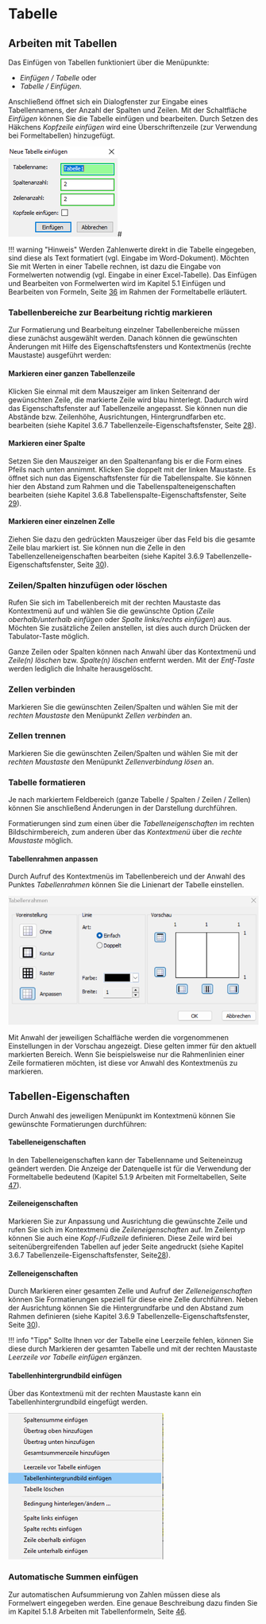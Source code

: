 # Tabelle

## Arbeiten mit Tabellen

Das Einfügen von Tabellen funktioniert über die Menüpunkte:

- *Einfügen / Tabelle* oder
- *Tabelle / Einfügen*.

Anschließend öffnet sich ein Dialogfenster zur Eingabe eines Tabellennamens, der Anzahl der Spalten und Zeilen. Mit der Schaltfläche *Einfügen* können Sie die Tabelle einfügen und bearbeiten. Durch Setzen des Häkchens *Kopfzeile einfügen* wird eine Überschriftenzeile (zur Verwendung bei Formeltabellen) hinzugefügt.

![Image](img/image106.png)#

!!! warning "Hinweis"
    Werden Zahlenwerte direkt in die Tabelle eingegeben, sind diese als Text formatiert (vgl. Eingabe im Word-Dokument). Möchten Sie mit Werten in einer Tabelle rechnen, ist dazu die Eingabe von Formelwerten notwendig (vgl. Eingabe in einer Excel-Tabelle). Das Einfügen und Bearbeiten von Formelwerten wird im Kapitel 5.1 Einfügen und Bearbeiten von Formeln, Seite [36](#einfügen-und-bearbeiten-von-formeln) im Rahmen der Formeltabelle erläutert.

### Tabellenbereiche zur Bearbeitung richtig markieren

Zur Formatierung und Bearbeitung einzelner Tabellenbereiche müssen diese zunächst ausgewählt werden. Danach können die gewünschten Änderungen mit Hilfe des Eigenschaftsfensters und Kontextmenüs (rechte Maustaste) ausgeführt werden:

#### Markieren einer ganzen Tabellenzeile

Klicken Sie einmal mit dem Mauszeiger am linken Seitenrand der gewünschten Zeile, die markierte Zeile wird blau hinterlegt. Dadurch wird das Eigenschaftsfenster auf Tabellenzeile angepasst. Sie können nun die Abstände bzw. Zeilenhöhe, Ausrichtungen, Hintergrundfarben etc. bearbeiten (siehe Kapitel 3.6.7 Tabellenzeile-Eigenschaftsfenster, Seite [28](#tabellenzeile-eigenschaftsfenster)).

#### Markieren einer Spalte

Setzen Sie den Mauszeiger an den Spaltenanfang bis er die Form eines Pfeils nach unten annimmt. Klicken Sie doppelt mit der linken Maustaste. Es öffnet sich nun das Eigenschaftsfenster für die Tabellenspalte. Sie können hier den Abstand zum Rahmen und die Tabellenspalteneigenschaften bearbeiten (siehe Kapitel 3.6.8 Tabellenspalte-Eigenschaftsfenster, Seite [29](#tabellenspalte-eigenschaftsfenster)).

#### Markieren einer einzelnen Zelle

Ziehen Sie dazu den gedrückten Mauszeiger über das Feld bis die gesamte Zeile blau markiert ist. Sie können nun die Zelle in den Tabellenzelleneigenschaften bearbeiten (siehe Kapitel 3.6.9 Tabellenzelle-Eigenschaftsfenster, Seite [30](#tabellenzelle-eigenschaftsfenster)).

### Zeilen/Spalten hinzufügen oder löschen

Rufen Sie sich im Tabellenbereich mit der rechten Maustaste das Kontextmenü auf und wählen Sie die gewünschte Option (*Zeile oberhalb/unterhalb einfügen* oder *Spalte links/rechts einfügen*) aus. Möchten Sie zusätzliche Zeilen anstellen, ist dies auch durch Drücken der Tabulator-Taste möglich.

Ganze Zeilen oder Spalten können nach Anwahl über das Kontextmenü und *Zeile(n) löschen* bzw. *Spalte(n) löschen* entfernt werden. Mit der *Entf-Taste* werden lediglich die Inhalte herausgelöscht.

### Zellen verbinden

Markieren Sie die gewünschten Zeilen/Spalten und wählen Sie mit der *rechten Maustaste* den Menüpunkt *Zellen verbinden* an.

### Zellen trennen

Markieren Sie die gewünschten Zeilen/Spalten und wählen Sie mit der *rechten Maustaste* den Menüpunkt *Zellenverbindung lösen* an.

### Tabelle formatieren

Je nach markiertem Feldbereich (ganze Tabelle / Spalten / Zeilen / Zellen) können Sie anschließend Änderungen in der Darstellung durchführen.

Formatierungen sind zum einen über die *Tabelleneigenschaften* im rechten Bildschirmbereich, zum anderen über das *Kontextmenü* über die *rechte Maustaste* möglich.

#### Tabellenrahmen anpassen

Durch Aufruf des Kontextmenüs im Tabellenbereich und der Anwahl des Punktes *Tabellenrahmen* können Sie die Linienart der Tabelle einstellen.

![Image](img/image107.png)

Mit Anwahl der jeweiligen Schalfläche werden die vorgenommenen Einstellungen in der Vorschau angezeigt. Diese gelten immer für den aktuell markierten Bereich. Wenn Sie beispielsweise nur die Rahmenlinien einer Zeile formatieren möchten, ist diese vor Anwahl des Kontextmenüs zu markieren.

## Tabellen-Eigenschaften

Durch Anwahl des jeweiligen Menüpunkt im Kontextmenü können Sie gewünschte Formatierungen durchführen:

#### Tabelleneigenschaften

In den Tabelleneigenschaften kann der Tabellenname und Seiteneinzug geändert werden. Die Anzeige der Datenquelle ist für die Verwendung der Formeltabelle bedeutend (Kapitel 5.1.9 Arbeiten mit Formeltabellen, Seite [47](#arbeiten-mit-formeltabellen)).

#### Zeileneigenschaften

Markieren Sie zur Anpassung und Ausrichtung die gewünschte Zeile und rufen Sie sich im Kontextmenü die *Zeileneigenschaften* auf. Im Zeilentyp können Sie auch eine *Kopf-*/*Fußzeile* definieren. Diese Zeile wird bei seitenübergreifenden Tabellen auf jeder Seite angedruckt (siehe Kapitel 3.6.7 Tabellenzeile-Eigenschaftsfenster, Seite[28](#tabellenzeile-eigenschaftsfenster)).

#### Zelleneigenschaften

Durch Markieren einer gesamten Zelle und Aufruf der *Zelleneigenschaften* können Sie Formatierungen speziell für diese eine Zelle durchführen. Neben der Ausrichtung können Sie die Hintergrundfarbe und den Abstand zum Rahmen definieren (siehe Kapitel 3.6.9 Tabellenzelle-Eigenschaftsfenster, Seite [30](#tabellenzelle-eigenschaftsfenster)).

!!! info "Tipp"
    Sollte Ihnen vor der Tabelle eine Leerzeile fehlen, können Sie diese durch Markieren der gesamten Tabelle und mit der rechten Maustaste *Leerzeile vor Tabelle einfügen* ergänzen.

#### Tabellenhintergrundbild einfügen

Über das Kontextmenü mit der rechten Maustaste kann ein Tabellenhintergrundbild eingefügt werden.

![Image](img/image108.png)

### Automatische Summen einfügen

Zur automatischen Aufsummierung von Zahlen müssen diese als Formelwert eingegeben werden. Eine genaue Beschreibung dazu finden Sie im Kapitel 5.1.8 Arbeiten mit Tabellenformeln, Seite [46](#arbeiten-mit-tabellenformeln).